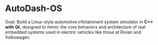 # AutoDash-OS
Goal: Build a Linux-style automotive infotainment system simulator in **C++ with Qt**, designed to mimic the core behaviors and architecture of real embedded systems used in electric vehicles like those at Rivian and Volkswagen.
